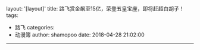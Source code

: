 layout: '[layout]'
title: 路飞赏金飙至15亿，荣登五皇宝座，即将赶超白胡子！
tags:
  - 路飞
categories:
  - 动漫簿
author: shamopoo
date: 2018-04-28 21:02:00
---
<div class="aplayer" data-id="28211151" data-server="netease" data-type="song" data-mode="single"></div>

<!-- more -->

